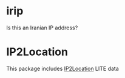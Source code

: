 # irip
Is this an Iranian IP address?


# IP2Location
This package includes [IP2Location](https://lite.ip2location.com) LITE data
